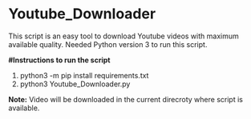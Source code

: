 # Youtube_Downloader
This script is an easy tool to download Youtube videos with maximum available quality. Needed Python version 3 to run this script.

**#Instructions to run the script**
1. python3 -m pip install requirements.txt
2. python3 Youtube_Downloader.py

**Note:** Video will be downloaded in the current direcroty where script is available.
